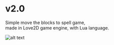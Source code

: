 # v2.0
Simple move the blocks to spell game,  
made in Love2D game engine, with Lua language.  
  
![alt text](https://github.com/RussiSunni/v2.0/blob/master/Screenshots/v2.0.gif "Gameplay gif")

